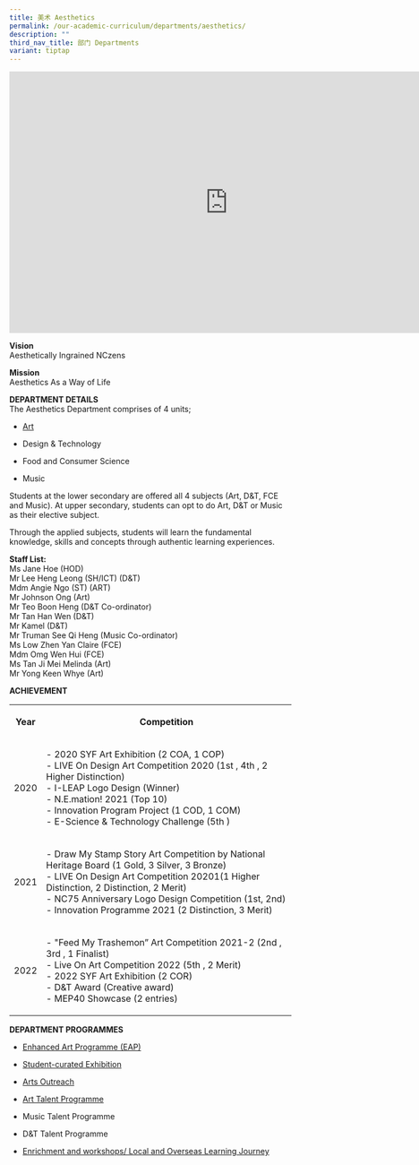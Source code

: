 ```yaml
---
title: 美术 Aesthetics
permalink: /our-academic-curriculum/departments/aesthetics/
description: ""
third_nav_title: 部门 Departments
variant: tiptap
---
```

<div class="iframe-wrapper"><iframe height="467" width="780" allowfullscreen="true" frameborder="0" src="https://docs.google.com/presentation/d/e/2PACX-1vQcur9S8hGz8aRUzFkpZ4kkGkEL3N2Wp5U7OIqkzQ16sqwuPY-sRoeKChcy4rBABHqc5cUSn2aJKq4Z/embed?start=true&amp;loop=true&amp;delayms=5000"></iframe></div><p><strong>Vision</strong><br>Aesthetically Ingrained NCzens<br></p><p><strong>Mission</strong><br>Aesthetics As a Way of Life</p><p><strong>DEPARTMENT DETAILS</strong><br>The Aesthetics Department comprises of 4 units;</p><ul data-tight="true" class="tight"><li><p><a href="https://sites.google.com/moe.edu.sg/unitquelyncart/about-ncart" rel="noopener noreferrer nofollow" target="_blank">Art</a><br></p></li><li><p>Design &amp; Technology<br></p></li><li><p>Food and Consumer Science<br></p></li><li><p>Music<br></p></li></ul><p>Students at the lower secondary are offered all 4 subjects (Art, D&amp;T, FCE and Music). At upper secondary, students can opt to do Art, D&amp;T or Music as their elective subject.<br></p><p>Through the applied subjects, students will learn the fundamental knowledge, skills and concepts through authentic learning experiences.<br></p><p><strong>Staff List:</strong><br>Ms Jane Hoe (HOD)<br>Mr Lee Heng Leong (SH/ICT) (D&amp;T)<br>Mdm Angie Ngo (ST) (ART)<br>Mr Johnson Ong (Art)<br>Mr Teo Boon Heng (D&amp;T Co-ordinator)<br>Mr Tan Han Wen (D&amp;T)<br>Mr Kamel (D&amp;T)<br>Mr Truman See Qi Heng (Music Co-ordinator)<br>Ms Low Zhen Yan Claire (FCE)<br>Mdm Omg Wen Hui (FCE)<br>Ms Tan Ji Mei Melinda (Art)<br>Mr Yong Keen Whye (Art)<br></p><p><strong>ACHIEVEMENT</strong><br></p><table><tbody><tr><th rowspan="1" colspan="1"><p><strong>Year</strong></p></th><th rowspan="1" colspan="1"><p><strong>Competition</strong></p></th></tr><tr><td rowspan="1" colspan="1"><p>2020</p></td><td rowspan="1" colspan="1"><p>- 2020 SYF Art Exhibition (2 COA, 1 COP)<br>- LIVE On Design Art Competition 2020 (1st , 4th , 2 Higher Distinction)<br>- I-LEAP Logo Design (Winner)<br>- N.E.mation! 2021 (Top 10)<br>- Innovation Program Project (1 COD, 1 COM)<br>- E-Science &amp; Technology Challenge (5th )</p></td></tr><tr><td rowspan="1" colspan="1"><p>2021</p></td><td rowspan="1" colspan="1"><p>- Draw My Stamp Story Art Competition by National Heritage Board (1 Gold, 3 Silver, 3 Bronze)<br>- LIVE On Design Art Competition 20201(1 Higher Distinction, 2 Distinction, 2 Merit)<br>- NC75 Anniversary Logo Design Competition (1st, 2nd)<br>- Innovation Programme 2021 (2 Distinction, 3 Merit)</p></td></tr><tr><td rowspan="1" colspan="1"><p>2022</p></td><td rowspan="1" colspan="1"><p>- "Feed My Trashemon” Art Competition 2021-2 (2nd , 3rd , 1 Finalist)<br>- Live On Art Competition 2022 (5th , 2 Merit)<br>- 2022 SYF Art Exhibition (2 COR)<br>- D&amp;T Award (Creative award)<br>- MEP40 Showcase (2 entries)</p></td></tr></tbody></table><p><strong>DEPARTMENT PROGRAMMES</strong></p><ul data-tight="true" class="tight"><li><p><a href="https://sites.google.com/moe.edu.sg/unitquelyncart/ncart-talent-development/enhanced-art-programme-eap" rel="noopener noreferrer nofollow" target="_blank">Enhanced Art Programme (EAP)</a><br></p></li><li><p><a href="https://sites.google.com/moe.edu.sg/unitquelyncart/art-learning-experiences/exhibition" rel="noopener noreferrer nofollow" target="_blank">Student-curated Exhibition </a><br></p></li><li><p><a href="https://sites.google.com/moe.edu.sg/unitquelyncart/art-learning-experiences/ncart-outreach" rel="noopener noreferrer nofollow" target="_blank">Arts Outreach</a><br></p></li><li><p><a href="https://sites.google.com/moe.edu.sg/unitquelyncart/ncart-talent-development/art-talent-programme-atp" rel="noopener noreferrer nofollow" target="_blank">Art Talent Programme</a><br></p></li><li><p>Music Talent Programme<br></p></li><li><p>D&amp;T Talent Programme<br></p></li><li><p><a href="https://sites.google.com/moe.edu.sg/unitquelyncart/ncart-talent-development/enhanced-art-programme-eap" rel="noopener noreferrer nofollow" target="_blank">Enrichment and workshops/ Local and Overseas Learning Journey</a><br></p></li></ul><p></p>